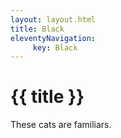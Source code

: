 ```yaml
---
layout: layout.html
title: Black
eleventyNavigation: 
     key: Black
---
```

# {{ title }}

These cats are familiars.